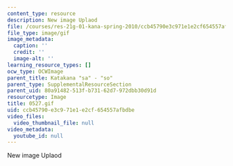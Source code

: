 ```yaml
---
content_type: resource
description: New image Uplaod
file: /courses/res-21g-01-kana-spring-2010/ccb45790e3c971e1e2cf654557afbdbe_0527.gif
file_type: image/gif
image_metadata:
  caption: ''
  credit: ''
  image-alt: ''
learning_resource_types: []
ocw_type: OCWImage
parent_title: Katakana "sa" - "so"
parent_type: SupplementalResourceSection
parent_uid: 80a91482-513f-b731-62d7-972dbb30d91d
resourcetype: Image
title: 0527.gif
uid: ccb45790-e3c9-71e1-e2cf-654557afbdbe
video_files:
  video_thumbnail_file: null
video_metadata:
  youtube_id: null
---
```

New image Uplaod

